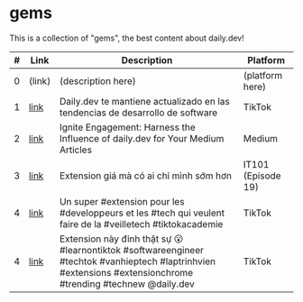 # gems
This is a collection of "gems", the best content about daily.dev!



|#| Link | Description | Platform|
|---| ------------------- | --- | --- |
|0| (link) | (description here) | (platform here) |
|1| [link](https://www.tiktok.com/@gndx.io/video/7135833696250252550) | Daily.dev te mantiene actualizado en las tendencias de desarrollo de software | TikTok |
|2| [link](https://app.daily.dev/posts/xuuByKLKG) | Ignite Engagement: Harness the Influence of daily.dev for Your Medium Articles | Medium |
|3| [link](https://www.tiktok.com/@khoahoang.183/video/7213215730840489243?q=daily.dev&t=1687758419395) | Extension giá mà có ai chỉ mình sớm hơn | IT101 (Episode 19) | TikTok |
|4| [link](https://www.tiktok.com/@korbeninfo/video/6980565602989608198?q=daily.dev&t=1687758419395) | Un super #extension pour les #developpeurs et les #tech qui veulent faire de la #veilletech #tiktokacademie | TikTok |
|4| [link](https://www.tiktok.com/@vanhiep.tech/video/7227865130791374086?q=daily.dev&t=1687758419395) | Extension này đỉnh thật sự 😮 #learnontiktok #softwareengineer #techtok #vanhieptech #laptrinhvien #extensions #extensionchrome #trending #technew @daily.dev | TikTok |

